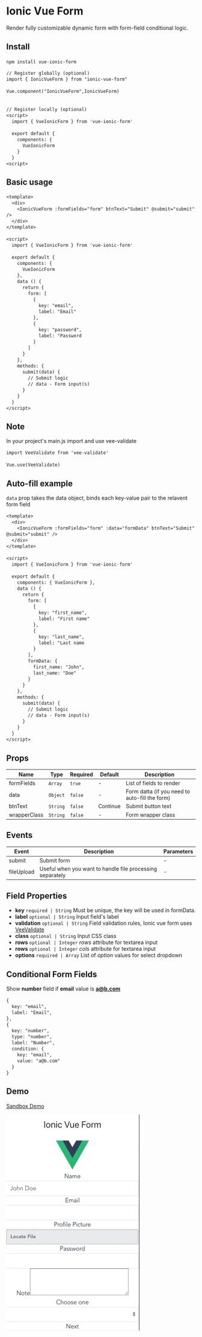 # Ionic Vue Form

Render fully customizable dynamic form with form-field conditional logic.

## Install
`npm install vue-ionic-form`

```
// Register globally (optional)
import { IonicVueForm } from "ionic-vue-form"

Vue.component("IonicVueForm",IonicVueForm)


// Register locally (optional)
<script>
  import { VueIonicForm } from 'vue-ionic-form'

  export default {
    components: {
      VueIonicForm
    }
  }
<script>
```

## Basic usage
```
<template>
  <div>
    <IonicVueForm :formFields="form" btnText="Submit" @submit="submit" />
  </div>
</template>

<script>
  import { VueIonicForm } from 'vue-ionic-form'

  export default {
    components: {
      VueIonicForm
    },
    data () {
      return {
        form: [
          {
            key: "email",
            label: "Email"
          },
          {
            key: "password",
            label: "Password
          }
        ]
      }
    },
    methods: {
      submit(data) {
        // Submit logic
        // data - Form input(s)
      }
    }
  }
</script>
```

## Note
In your project's main.js import and use vee-validate

```
import VeeValidate from 'vee-validate'

Vue.use(VeeValidate)
```

## Auto-fill example

`data` prop takes the data object, binds each key-value pair to the relavent form field

```
<template>
  <div>
    <IonicVueForm :formFields="form" :data="formData" btnText="Submit" @submit="submit" />
  </div>
</template>

<script>
  import { VueIonicForm } from 'vue-ionic-form'

  export default {
    components: { VueIonicForm },
    data () {
      return {
        form: [
          {
            key: "first_name",
            label: "First name"
          },
          {
            key: "last_name",
            label: "Last name
          }
        ],
        formData: {
          first_name: "John",
          last_name: "Doe"
        }
      }
    },
    methods: {
      submit(data) {
        // Submit logic
        // data - Form input(s)
      }
    }
  }
</script>
```

## Props

|Name|Type|Required|Default|Description
|---|---|---|---|---|
|formFields|`Array`|`true`|-|List of fields to render|
|data|`Object`|`false`|-|Form datta (if you need to auto-fill the form)|
|btnText|`String`|`false`|Continue|Submit button text|
|wrapperClass|`String`|`false`|-|Form wrapper class|

## Events

|Event|Description|Parameters|
|---|---|---|
|submit|Submit form|-|
|fileUpload|Useful when you want to handle file processing separately |-|

## Field Properties
- **key** `required | String` Must be unique, the key will be used in formData.
- **label** `optional | String` Input field's label
- **validation** `optional | String` Field validation rules, Ionic vue form uses [VeeValidate](https://logaretm.github.io/vee-validate/)
- **class** `optional | String` Input CSS class
- **rows** `optional | Integer` *rows* attribute for textarea input
- **rows** `optional | Integer` *cols* attribute for textarea input
- **options** `required | Array` List of *option* values for select dropdown

## Conditional Form Fields

Show **number** field if **email** value is **a@b.com**
```
{
  key: "email",
  label: "Email",
},
{
  key: "number",
  type: "number",
  label: "Number",
  condition: {
    key: "email",
    value: "a@b.com"
  }
}
```
## Demo

[Sandbox Demo](https://codesandbox.io/s/mystifying-bash-4c6iu?file=/src/components/HelloWorld.vue)


![Ionic Vue Form Screenshot](https://github.com/dlodeprojuicer/ionic-images/blob/master/Screenshot%202020-04-19%20at%2013.19.48.png "Ionic Vue Form Screenshot")
